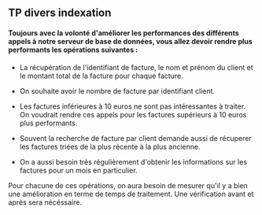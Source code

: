 ## TP divers indexation

#### Toujours avec la volonté d'améliorer les performances des différents appels à notre serveur de base de données, vous allez devoir rendre plus performants les opérations suivantes : 

- La récupération de l'identifiant de facture, le nom et prénom du client et le montant total de la facture pour chaque facture.

- On souhaite avoir le nombre de facture par identifiant client.

- Les factures inférieures à 10 euros ne sont pas intéressantes à traiter. On voudrait rendre ces appels pour les factures supérieurs à 10 euros plus performants.

- Souvent la recherche de facture par client demande aussi de récuperer les factures triées de la plus récente à la plus ancienne.

- On a aussi besoin très régulièrement d'obtenir les informations sur les factures pour un mois en particulier.




Pour chacune de ces opérations, on aura besoin de mesurer qu'il y a bien une amélioration en terme de temps de traitement. Une vérification avant et après sera nécéssaire.
